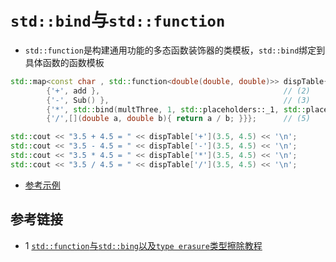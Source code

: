 # `std::bind`与`std::function`
* `std::function`是构建通用功能的多态函数装饰器的类模板，`std::bind`绑定到具体函数的函数模板

```c++
std::map<const char , std::function<double(double, double)>> dispTable{  // (1)
        {'+', add },                                         // (2)
        {'-', Sub() },                                       // (3)
        {'*', std::bind(multThree, 1, std::placeholders::_1, std::placeholders::_2) },             // (4)
        {'/',[](double a, double b){ return a / b; }}};      // (5)

std::cout << "3.5 + 4.5 = " << dispTable['+'](3.5, 4.5) << '\n';
std::cout << "3.5 - 4.5 = " << dispTable['-'](3.5, 4.5) << '\n';
std::cout << "3.5 * 4.5 = " << dispTable['*'](3.5, 4.5) << '\n';
std::cout << "3.5 / 4.5 = " << dispTable['/'](3.5, 4.5) << '\n';
```

* [参考示例](src/bind_function_test.cpp)


## 参考链接
* 1 [`std::function`与`std::bing`以及`type erasure`类型擦除教程](https://www.modernescpp.com/index.php/type-erasure)

